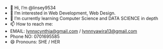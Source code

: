 - 👋 Hi, I’m @linsey9534
- 👀 I’m interested in Web Development, Web Design.
- 🌱 I’m currently learning Computer Science and DATA SCIENCE in depth
- 📫 How to reach me:
- EMAIL: lynnxcynthia@gmail.com / lynnnyawira13@gmail.com
- Phone NO: 0701695585
- 😄 Pronouns: SHE / HER
<!---
linsey9534/linsey9534 is a ✨ special ✨ repository because its `README.md` (this file) appears on your GitHub profile.
You can click the Preview link to take a look at your changes.
--->

